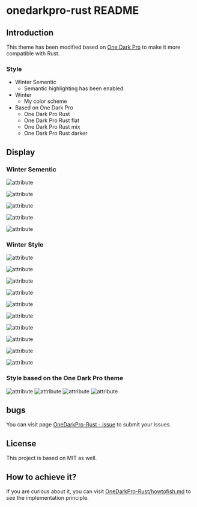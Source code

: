 # onedarkpro-rust README

## Introduction

This theme has been modified based on [One Dark Pro](https://github.com/Binaryify/OneDark-Pro) to make it more compatible with Rust.

### Style
- Winter Sementic
    - Semantic highlighting has been enabled.
- Winter
    - My color scheme
- Based on One Dark Pro
    - One Dark Pro Rust
    - One Dark Pro Rust flat
    - One Dark Pro Rust mix
    - One Dark Pro Rust darker

## Display

### Winter Sementic
![attribute](https://i.imgur.com/Pw0Cbxc.png)

![attribute](https://i.imgur.com/7RU8USV.png)

![attribute](https://i.imgur.com/hOiieTr.png)

![attribute](https://i.imgur.com/DxmpQA8.png)

![attribute](https://i.imgur.com/WHi9TKu.png)

### Winter Style
![attribute](https://i.imgur.com/ZNUgzUQ.png)

![attribute](https://i.imgur.com/zevhLKn.png)

![attribute](https://i.imgur.com/qthjKl0.png)

![attribute](https://i.imgur.com/4SCFtUQ.png)

![attribute](https://i.imgur.com/00XObyA.png)

![attribute](https://i.imgur.com/EMYU27e.png)

![attribute](https://i.imgur.com/XPv6aiM.png)

![attribute](https://i.imgur.com/5jPIS8u.png)

![attribute](https://i.imgur.com/6Iinl2a.png)

![attribute](https://i.imgur.com/l0Kii2a.png)

### Style based on the One Dark Pro theme
![attribute](https://i.imgur.com/v5EKISw.png)
![attribute](https://i.imgur.com/o8GpfOw.png)
![attribute](https://i.imgur.com/nZI3hia.png)
![attribute](https://i.imgur.com/RLhRMLk.png)

## bugs

You can visit page [OneDarkPro-Rust - issue](https://github.com/Jiashu-ht/OneDarkPro-Rust/issue) to submit your issues.

## License

This project is based on MIT as well.

## How to achieve it?

If you are curious about it, you can visit [OneDarkPro-Rust/howtofish.md](https://github.com/Jiashu-ht/OneDarkPro-Rust/blob/master/howtofish.md) to see the implementation principle.